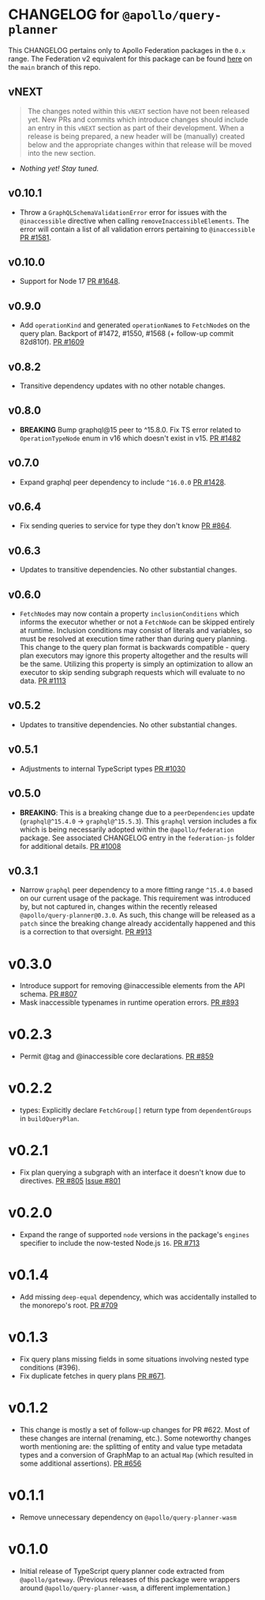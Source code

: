 # CHANGELOG for `@apollo/query-planner`

This CHANGELOG pertains only to Apollo Federation packages in the `0.x` range. The Federation v2 equivalent for this package can be found [here](https://github.com/apollographql/federation/blob/main/query-planner-js/CHANGELOG.md) on the `main` branch of this repo.

## vNEXT

> The changes noted within this `vNEXT` section have not been released yet.  New PRs and commits which introduce changes should include an entry in this `vNEXT` section as part of their development.  When a release is being prepared, a new header will be (manually) created below and the appropriate changes within that release will be moved into the new section.

- _Nothing yet! Stay tuned._


## v0.10.1

- Throw a `GraphQLSchemaValidationError` error for issues with the `@inaccessible` directive when calling `removeInaccessibleElements`. The error will contain a list of all validation errors pertaining to `@inaccessible` [PR #1581](https://github.com/apollographql/federation/pull/1581).

## v0.10.0
- Support for Node 17 [PR #1648](https://github.com/apollographql/federation/pull/1648).

## v0.9.0

- Add `operationKind` and generated `operationName`s to `FetchNode`s on the query plan. Backport of #1472, #1550, #1568 (+ follow-up commit 82d810f). [PR #1609](https://github.com/apollographql/federation/pull/1609)

## v0.8.2

- Transitive dependency updates with no other notable changes.

## v0.8.0

- __BREAKING__ Bump graphql@15 peer to ^15.8.0. Fix TS error related to `OperationTypeNode` enum in v16 which doesn't exist in v15. [PR #1482](https://github.com/apollographql/federation/pull/1482)

## v0.7.0

- Expand graphql peer dependency to include `^16.0.0` [PR #1428](https://github.com/apollographql/federation/pull/1428).

## v0.6.4

- Fix sending queries to service for type they don't know [PR #864](https://github.com/apollographql/federation/pull/864).

## v0.6.3

- Updates to transitive dependencies.  No other substantial changes.

## v0.6.0

- `FetchNode`s may now contain a property `inclusionConditions` which informs the executor whether or not a `FetchNode` can be skipped entirely at runtime. Inclusion conditions may consist of literals and variables, so must be resolved at execution time rather than during query planning. This change to the query plan format is backwards compatible - query plan executors may ignore this property altogether and the results will be the same. Utilizing this property is simply an optimization to allow an executor to skip sending subgraph requests which will evaluate to no data. [PR #1113](https://github.com/apollographql/federation/pull/1113)

## v0.5.2

- Updates to transitive dependencies.  No other substantial changes.

## v0.5.1

- Adjustments to internal TypeScript types [PR #1030](https://github.com/apollographql/federation/pull/1030)

## v0.5.0

- __BREAKING__: This is a breaking change due to a `peerDependencies` update (`graphql@^15.4.0` -> `graphql@^15.5.3`). This `graphql` version includes a fix which is being necessarily adopted within the `@apollo/federation` package. See associated CHANGELOG entry in the `federation-js` folder for additional details. [PR #1008](https://github.com/apollographql/federation/pull/1008)

## v0.3.1

- Narrow `graphql` peer dependency to a more fitting range `^15.4.0` based on our current usage of the package. This requirement was introduced by, but not captured in, changes within the recently released `@apollo/query-planner@0.3.0`. As such, this change will be released as a `patch` since the breaking change already accidentally happened and this is a correction to that oversight. [PR #913](https://github.com/apollographql/federation/pull/913)

# v0.3.0

-  Introduce support for removing @inaccessible elements from the API schema. [PR #807](https://github.com/apollographql/federation/pull/859)
- Mask inaccessible typenames in runtime operation errors. [PR #893](https://github.com/apollographql/federation/pull/893)

# v0.2.3

- Permit @tag and @inaccessible core declarations. [PR #859](https://github.com/apollographql/federation/pull/859)

# v0.2.2

- types: Explicitly declare `FetchGroup[]` return type from `dependentGroups` in `buildQueryPlan`.

# v0.2.1

- Fix plan querying a subgraph with an interface it doesn't know due to directives. [PR #805](https://github.com/apollographql/federation/pull/805) [Issue #801](https://github.com/apollographql/federation/issues/801)

# v0.2.0

- Expand the range of supported `node` versions in the package's `engines` specifier to include the now-tested Node.js `16`. [PR #713](https://github.com/apollographql/federation/pull/713)

# v0.1.4

- Add missing `deep-equal` dependency, which was accidentally installed to the monorepo's root. [PR #709](https://github.com/apollographql/federation/pull/709)

# v0.1.3

- Fix query plans missing fields in some situations involving nested type conditions (#396).
- Fix duplicate fetches in query plans [PR #671](https://github.com/apollographql/federation/pull/671).

# v0.1.2

- This change is mostly a set of follow-up changes for PR #622. Most of these changes are internal (renaming, etc.). Some noteworthy changes worth mentioning are: the splitting of entity and value type metadata types and a conversion of GraphMap to an actual `Map` (which resulted in some additional assertions). [PR #656](https://github.com/apollographql/federation/pull/656)

# v0.1.1

- Remove unnecessary dependency on `@apollo/query-planner-wasm`

# v0.1.0

- Initial release of TypeScript query planner code extracted from `@apollo/gateway`. (Previous releases of this package were wrappers around `@apollo/query-planner-wasm`, a different implementation.)
